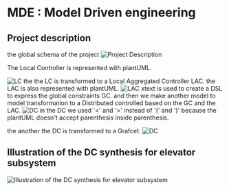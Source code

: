# MDE : Model Driven engineering 
## Project description
the global schema of the project
![Project Description](https://github.com/mmouatta/MDE/blob/master/images/ProjectDescription.PNG)

The Local Controller is represented with plantUML.

![LC](https://github.com/mmouatta/MDE/blob/master/images/LC.PNG)
the the LC is transformed to a Local Aggregated Controller LAC.
the LAC is also represented with plantUML.
![LAC](https://github.com/mmouatta/MDE/blob/master/images/LAC.PNG)
xtext is used to create a DSL to express the global constraints GC.
and then we make another model to model transformation to a Distributed controlled based on the GC and the LAC.
![DC](https://github.com/mmouatta/MDE/blob/master/images/DC.PNG)
in the DC we used '<' and '>' instead of '(' and ')' because the plantUML doesn't accept parenthesis inside parenthesis.

the another the DC is transformed to a Grafcet.
![DC](https://github.com/mmouatta/MDE/blob/master/images/Grafcet.PNG)
## Illustration of the DC synthesis for elevator subsystem

![Illustration of the DC synthesis for elevator subsystem](https://github.com/mmouatta/MDE/blob/master/images/LCtoDC.PNG)
